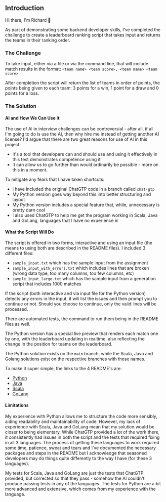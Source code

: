 ## Introduction

Hi there, I'm Richard 👋

As part of demonstrating some backend developer skills, I've completed the challenge to create a leaderboard ranking script
that takes input and returns the teams in their ranking order.

### The Challenge

To take input, either via a file or via the command line, that will include match results in the format:
`<team name> <team score>, <team name> <team score>`

After completion the script will return the list of teams in order of points, the points being given to each team: 3 points for a win, 1 point for a draw and 0 points for a loss.

### The Solution
#### AI and How We Can Use It

The use of AI in interview challenges can be contreversial - after all, if all I'm going to do is use
the AI, then why hire me instead of getting another AI license? I'd argue that there are two great reasons for use of AI in this project:
- It's a tool that developers can and should use and using it effectively in this test demonstrates competence using it
- It can allow us to go further than would ordinarily be possible - more on this in a moment.

To mitigate any fears that I have taken shortcuts:
- I have included the original ChatGTP code in a branch called `chat-gtp`
- My Python version goes way beyond this into better structuring and layout
- My Python version includes a special feature that, while, unnecessary is pretty darn cool
- I also used ChatGTP to help me get the program working in Scala, Java and GoLang, languages that I have no experience in

#### What the Script Will Do

The script is offered in two forms, interactive and using an input file (the means to using both are described in the README files). I included 3 different files:
- `sample_input.txt` which has the sample input from the assignment
- `sample_input_with_errors.txt` which includes lines that are broken (wrong data type, too many columns, too few columns, etc)
- `sample_input_large.txt` which has the sample input from a generation script that includes 1000 matches

If the script (both interactive and via input file for the Python version) detects any errors in the input, it will list
the issues and then prompt you to continue or not. Should you choose to continue, only the valid lines will be processed.

There are automated tests, the command to run them being in the README files as well.

The Python version has a special live preview that renders each match one by one, with the leaderboard updating in realtime, also
reflecting the change in the position for teams on the leaderboard.

The Python solution exists on the `main` branch, while the Scala, Java and Golang solutions exist on the respective branches with those names.

To make it super simple, the links to the 4 README's are:
- [Python](https://github.com/RichardCochrane/leaderboard/tree/main?tab=readme-ov-file)
- [Java](https://github.com/RichardCochrane/leaderboard/tree/java?tab=readme-ov-file)
- [Scala](https://github.com/RichardCochrane/leaderboard/tree/scala?tab=readme-ov-file)
- [GoLang](https://github.com/RichardCochrane/leaderboard/tree/golang?tab=readme-ov-file)


#### Limitations

My experience with Python allows me to structure the code more sensibly, aiding readability and maintainability of code. However, my lack of experience
with Scala, Java and GoLang mean that my solution would be closer to being elementary. While ChatGTP provided a lot of the work there, it
consistently had issues in both the script and the tests that required fixing in all 3 languages. The process of getting these languages to work
required some time, patience, sweat and tears and I've documented the necessary packages and steps in the README but I acknowledge that seasoned developers may do things quite
differently to the way I have (for these 3 languages).

My tests for Scala, Java and GoLang are just the tests that ChatGTP provided, but corrected so that they pass - somehow the AI couldn't produce
passing tests in any of the languages. The tests for Python are a bit more advanced and extensive, which comes from my experience with the language.
